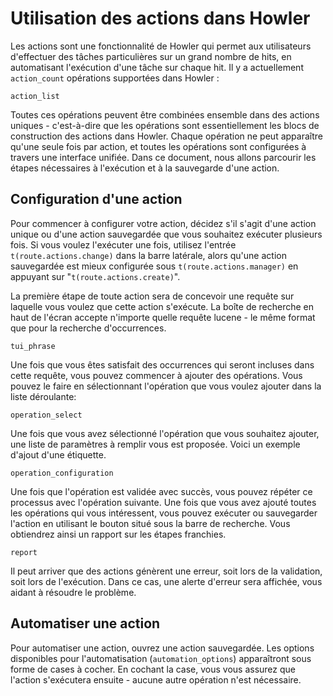 # Utilisation des actions dans Howler




Les actions sont une fonctionnalité de Howler qui permet aux utilisateurs d'effectuer des tâches particulières sur un grand nombre de hits, en automatisant l'exécution d'une tâche sur chaque hit. Il y a actuellement `action_count` opérations supportées dans Howler :

`action_list`

Toutes ces opérations peuvent être combinées ensemble dans des actions uniques - c'est-à-dire que les opérations sont essentiellement les blocs de construction des actions dans Howler. Chaque opération ne peut apparaître qu'une seule fois par action, et toutes les opérations sont configurées à travers une interface unifiée. Dans ce document, nous allons parcourir les étapes nécessaires à l'exécution et à la sauvegarde d'une action.

## Configuration d'une action

Pour commencer à configurer votre action, décidez s'il s'agit d'une action unique ou d'une action sauvegardée que vous souhaitez exécuter plusieurs fois. Si vous voulez l'exécuter une fois, utilisez l'entrée `t(route.actions.change)` dans la barre latérale, alors qu'une action sauvegardée est mieux configurée sous `t(route.actions.manager)` en appuyant sur "`t(route.actions.create)`".

La première étape de toute action sera de concevoir une requête sur laquelle vous voulez que cette action s'exécute. La boîte de recherche en haut de l'écran accepte n'importe quelle requête lucene - le même format que pour la recherche d'occurrences.

`tui_phrase`

Une fois que vous êtes satisfait des occurrences qui seront incluses dans cette requête, vous pouvez commencer à ajouter des opérations. Vous pouvez le faire en sélectionnant l'opération que vous voulez ajouter dans la liste déroulante:

`operation_select`

Une fois que vous avez sélectionné l'opération que vous souhaitez ajouter, une liste de paramètres à remplir vous est proposée. Voici un exemple d'ajout d'une étiquette.

`operation_configuration`

Une fois que l'opération est validée avec succès, vous pouvez répéter ce processus avec l'opération suivante. Une fois que vous avez ajouté toutes les opérations qui vous intéressent, vous pouvez exécuter ou sauvegarder l'action en utilisant le bouton situé sous la barre de recherche. Vous obtiendrez ainsi un rapport sur les étapes franchies.

`report`

Il peut arriver que des actions génèrent une erreur, soit lors de la validation, soit lors de l'exécution. Dans ce cas, une alerte d'erreur sera affichée, vous aidant à résoudre le problème.

## Automatiser une action

Pour automatiser une action, ouvrez une action sauvegardée. Les options disponibles pour l'automatisation (`automation_options`) apparaîtront sous forme de cases à cocher. En cochant la case, vous vous assurez que l'action s'exécutera ensuite - aucune autre opération n'est nécessaire.
